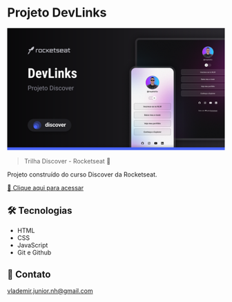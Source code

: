 # Projeto DevLinks

![preview](./images/preview.png)

> Trilha Discover - Rocketseat :rocket:

Projeto construído do curso Discover da Rocketseat.

[🔗 Clique aqui para acessar](https://github.com/vlademir-junior)

## 🛠 Tecnologias

- HTML
- CSS
- JavaScript
- Git e Github

## 💛 Contato

vlademir.junior.nh@gmail.com
